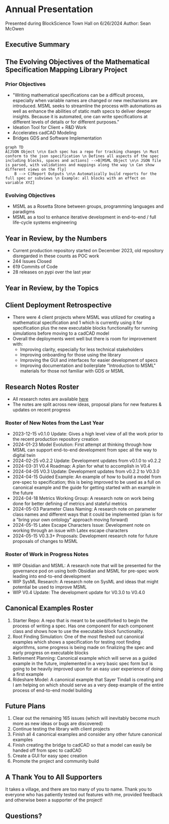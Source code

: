 # Annual Presentation

Presented during BlockScience Town Hall on 6/26/2024
Author: Sean McOwen

## Executive Summary

## The Evolving Objectives of the Mathematical Specification Mapping Library Project

### Prior Objectives

- "Writing mathematical specifications can be a difficult process, especially when variable names are changed or new mechanisms are introduced. MSML seeks to streamline the process with automations as well as enhance the abilities of static math specs to deliver deeper insights. Because it is automated, one can write specifications at different levels of details or for different purposes."
- Ideation Tool for Client + R&D Work
- Accelerates cadCAD Modeling
- Bridges GDS and Software Implementation

```mermaid
graph TD
A[JSON Object \n\n Each spec has a repo for tracking changes \n Must conform to the json specification \n Defines all aspects of the spec including blocks, spaces and actions] -->B[MSML Object \n\n JSON file is parsed, with validations and mappings along the way \n Can show different views on the fly]
    B --> C[Report Outputs \n\n Automatically build reports for the full spec or subviews \n Example: all blocks with an effect on variable XYZ]

```

### Evolving Objectives

- MSML as a Rosetta Stone between groups, programming languages and paradigms
- MSML as a tool to enhance iterative development in end-to-end / full life-cycle systems engineering

## Year in Review, by the Numbers

- Current production repository started on December 2023, old repository disregarded in these counts as POC work
- 244 Issues Closed
- 619 Commits of Code
- 28 releases on pypi over the last year

## Year in Review, by the Topics

## Client Deployment Retrospective

- There were 4 client projects where MSML was utilized for creating a mathematical specification and 1 which is currently using it for specification plus the new executable blocks functionality for running simulations before moving to a cadCAD model
- Overall the deployments went well but there is room for improvement with:
    - Improving clarity, especially for less technical stakeholders
    - Improving onboarding for those using the library
    - Improving the GUI and interfaces for easier development of specs
    - Improving documentation and boilerplate "Introduction to MSML" materials for those not familiar with GDS or MSML

## Research Notes Roster
- All research notes are available [here](https://github.com/BlockScience/MSML/tree/main/research_notes)
- The notes are split across new ideas, proposal plans for new features & updates on recent progress

### Roster of New Notes from the Last Year

- 2023-12-15 v0.1.0 Update: Gives a high level view of all the work prior to the recent production repository creation
- 2024-01-23 Model Evolution: First attempt at thinking through how MSML can support end-to-end development from spec all the way to digital twin
- 2024-02-25 v0.2.2 Update: Development updates from v0.1.0 to v0.2.2
- 2024-03-31 V0.4 Roadmap: A plan for what to accomplish in V0.4
- 2024-04-05 V0.3 Update: Development updates from v0.2.2 to V0.3.0
- 2024-04-15 Guided Example: An example of how to build a model from pre-spec to specification; this is being improved to be used as a full on canonical example and the guide for getting started with an example in the future
- 2024-04-18 Metrics Working Group: A research note on work being done for better defining of metrics and stateful metrics
- 2024-05-03 Parameter Class Naming: A research note on parameter class names and different ways that it could be implemented (plan is for a "bring your own ontology" approach moving forward)
- 2024-05-15 Latex Escape Characters Issue: Development note on working through an issue with Latex escape characters
- 2024-05-15 V0.3.3+ Proposals: Development research note for future proposals of changes to MSML

### Roster of Work in Progress Notes

- WIP Obsidian and MSML: A research note that will be presented for the governance pod on using both Obsidian and MSML for pre-spec work leading into end-to-end development
- WIP SysML Research: A research note on SysML and ideas that might potential be used to improve MSML
- WIP V0.4 Update: The development update for V0.3.0 to V0.4.0

## Canonical Examples Roster

1. Starter Repo: A repo that is meant to be used/forked to begin the process of writing a spec. Has one component for each component class and shows how to use the executable block functionality.
2. Root Finding Simulation: One of the most fleshed out canonical examples which shows a specification for testing root finding algorithms, some progress is being made on finalizing the spec and early progress on executable blocks
3. Retirement Planning: Canonical example which will serve as a guided example in the future, implemented in a very basic spec form but is going to be heavily improved upon for an easy user experience of doing a first example
4. Rideshare Model: A canonical example that Sayer Tindall is creating and I am helping on which should serve as a very deep example of the entire process of end-to-end model building

## Future Plans

1. Clear out the remaining 165 issues (which will inevitably become much more as new ideas or bugs are discovered)
2. Continue testing the library with client projects
3. Finish all 4 canonical examples and consider any other future canonical examples
4. Finish creating the bridge to cadCAD so that a model can easily be handed off from spec to cadCAD
5. Create a GUI for easy spec creation
6. Promote the project and community build

## A Thank You to All Supporters

It takes a village, and there are too many of you to name. Thank you to everyone who has patiently tested out features with me, provided feedback and otherwise been a supporter of the project!

## Questions?